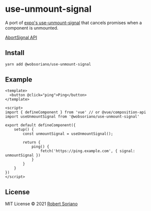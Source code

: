 # use-unmount-signal

A port of [expo's use-unmount-signal](https://github.com/expo/use-unmount-signal) that cancels promises when a component is unmounted.

[AbortSignal API](https://dom.spec.whatwg.org/#interface-AbortSignal)

## Install

```sh
yarn add @wobsoriano/use-unmount-signal
```

## Example

```vue
<template>
  <button @click="ping">Ping</button>
</template>

<script>
import { defineComponent } from 'vue' // or @vue/composition-api
import useUnmountSignal from '@wobsoriano/use-unmount-signal'

export default defineComponent({
    setup() {
        const unmountSignal = useUnmountSignal();

        return {
            ping() {
                fetch('https://ping.example.com', { signal: unmountSignal })
            }
        }
    }
})
</script>
```

## License

MIT License © 2021 [Robert Soriano](https://github.com/wobsoriano)